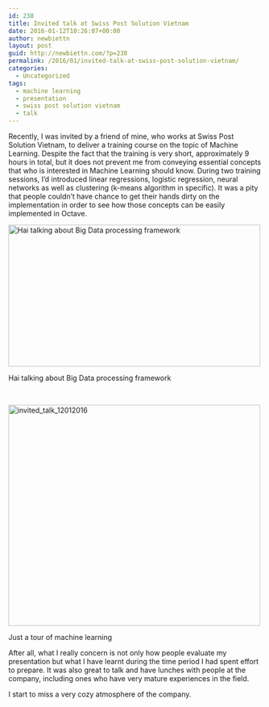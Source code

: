 ```yaml
---
id: 238
title: Invited talk at Swiss Post Solution Vietnam
date: 2016-01-12T10:26:07+00:00
author: newbiettn
layout: post
guid: http://newbiettn.com/?p=238
permalink: /2016/01/invited-talk-at-swiss-post-solution-vietnam/
categories:
  - Uncategorized
tags:
  - machine learning
  - presentation
  - swiss post solution vietnam
  - talk
---
```

Recently, I was invited by a friend of mine, who works at Swiss Post Solution Vietnam, to deliver a training course on the topic of Machine Learning. Despite the fact that the training is very short, approximately 9 hours in total, but it does not prevent me from conveying essential concepts that who is interested in Machine Learning should know. During two training sessions, I&#8217;d introduced linear regressions, logistic regression, neural networks as well as clustering (k-means algorithm in specific). It was a pity that people couldn&#8217;t have chance to get their hands dirty on the implementation in order to see how those concepts can be easily implemented in Octave.

<div id="attachment_246" style="width: 510px" class="wp-caption aligncenter">
  <img class="wp-image-246 size-full" src="http://newbiettn.com/wp-content/uploads/2016/01/12511078_10153411584812689_1554295313_o-e1452569638503.jpg" alt="Hai talking about Big Data processing framework" width="500" height="281" />
  
  <p class="wp-caption-text">
    Hai talking about Big Data processing framework
  </p>
</div>

&nbsp;

<div id="attachment_239" style="width: 510px" class="wp-caption aligncenter">
  <img class="wp-image-239 size-full" src="http://newbiettn.com/wp-content/uploads/2016/01/invited_talk_12012016-e1452569191411.png" alt="invited_talk_12012016" width="500" height="438" />
  
  <p class="wp-caption-text">
    Just a tour of machine learning
  </p>
</div>

After all, what I really concern is not only how people evaluate my presentation but what I have learnt during the time period I had spent effort to prepare. It was also great to talk and have lunches with people at the company, including ones who have very mature experiences in the field.

I start to miss a very cozy atmosphere of the company.